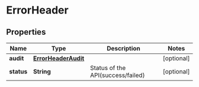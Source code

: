 
# ErrorHeader

## Properties
Name | Type | Description | Notes
------------ | ------------- | ------------- | -------------
**audit** | [**ErrorHeaderAudit**](ErrorHeaderAudit.md) |  |  [optional]
**status** | **String** | Status of the API(success/failed) |  [optional]



